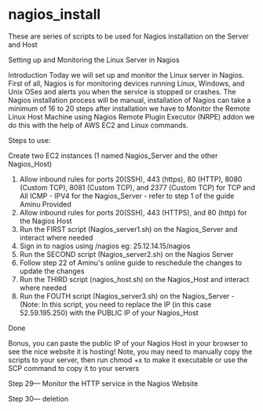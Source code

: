# nagios_install

These are series of scripts to be used for Nagios installation on the Server and Host  

Setting up and Monitoring the Linux Server in Nagios

Introduction
Today we will set up and monitor the Linux server in Nagios. First of all, Nagios is for monitoring devices running Linux, Windows, and Unix OSes and alerts you when the service is stopped or crashes. The Nagios installation process will be manual, installation of Nagios can take a minimum of 16 to 20 steps after installation we have to Monitor the Remote Linux Host Machine using Nagios Remote Plugin Executor (NRPE) addon we do this with the help of AWS EC2 and Linux commands.

Steps to use:

Create two EC2 instances (1 named Nagios_Server and the other Nagios_Host)
1. Allow inbound rules for ports 20(SSH), 443 (https), 80 (HTTP), 8080 (Custom TCP), 8081 (Custom TCP), and 2377 (Custom TCP) for TCP and All ICMP - IPV4 for the Nagios_Server - refer to step 1 of the guide Aminu Provided
2. Allow inbound rules for ports 20(SSH), 443 (HTTPS), and 80 (http) for the Nagios Host
3. Run the FIRST script (Nagios_server1.sh) on the Nagios_Server and interact where needed
4. Sign in to nagios using <your-nagios-server-public-ip>/nagios eg: 25.12.14.15/nagios
5. Run the SECOND script (Nagios_server2.sh) on the Nagios Server
6. Follow step 22 of Aminu's online guide to reschedule the changes to update the changes
7. Run the THIRD script (nagios_host.sh) on the Nagios_Host and interact where needed
8. Run the FOUTH script (Nagios_server3.sh) on the Nagios_Server - (Note: In this script, you need to replace the IP (in this case 52.59.195.250) with the PUBLIC IP of your Nagios_Host

Done

Bonus, you can paste the public IP of your Nagios Host in your browser to see the nice website it is hosting!
Note, you may need to manually copy the scripts to your server, then run chmod +x <name of the script> to make it executable or use the SCP command to copy it to your servers

Step 29— Monitor the HTTP service in the Nagios Website

Step 30— deletion
